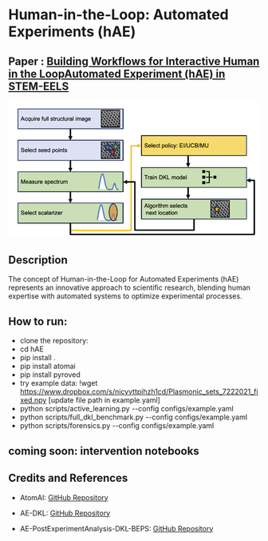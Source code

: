 # Human-in-the-Loop: Automated Experiments (hAE)

## Paper : [Building Workflows for Interactive Human in the LoopAutomated Experiment (hAE) in STEM-EELS](https://arxiv.org/ftp/arxiv/papers/2404/2404.07381.pdf)

![Image](assets/AE.jpg)


## Description

The concept of Human-in-the-Loop for Automated Experiments (hAE) represents an innovative approach to scientific research, blending human expertise with automated systems to optimize experimental processes. 

## How to run:
- clone the repository:
- cd hAE
- pip install .
- pip install atomai
- pip install pyroved
- try example data: !wget https://www.dropbox.com/s/nicyvttpihzh1cd/Plasmonic_sets_7222021_fixed.npy [update file path in example.yaml]
- python scripts/active_learning.py --config configs/example.yaml
- python scripts/full_dkl_benchmark.py --config configs/example.yaml
- python scripts/forensics.py --config configs/example.yaml
 
## coming soon: intervention notebooks

## Credits and References


- AtomAI:  [GitHub Repository](https://github.com/pycroscopy/atomai)
  
- AE-DKL:  [GitHub Repository](https://github.com/kevinroccapriore/AE-DKL)
  
- AE-PostExperimentAnalysis-DKL-BEPS:  [GitHub Repository](https://github.com/yongtaoliu/AE-PostExperimentAnalysis-DKL-BEPS)


